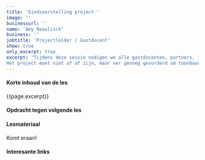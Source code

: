 ```yaml
---
title: 'Eindvoorstelling project '
image: ''
businessurl: ''
name: 'Amy Beaulisch'
business: ''
jobtitle: 'Projectleider / Gastdocent'
show: true
only_excerpt: true
excerpt: "Tijdens deze sessie nodigen we alle gastdocenten, partners, familie en vrienden uit om hen te laten zien wat jullie allemaal gemaakt hebben tijdens het FabZero project.
Het project moet niet af af zijn, maar ver genoeg gevorderd om toonbaar te zijn. "
---
```

> 
#### Korte inhoud van de les
{{page.excerpt}}

#### Opdracht tegen volgende les


#### Lesmateriaal
Komt eraan!


#### Interesante links 


